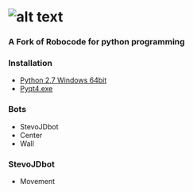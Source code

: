 ![alt text](https://github.com/turkishviking/Python-Robocode/blob/master/Python-Robocode/robotImages/robotTitre.png?raw=true "Python-Robocode")
===============
 


### A Fork of Robocode for python programming




### Installation

* [Python 2.7 Windows 64bit](https://www.python.org/ftp/python/2.7.16/python2716.chm)
* [Pyqt4.exe](https://netcologne.dl.sourceforge.net/project/pyqt/PyQt4/PyQt-4.11.4/PyQt4-4.11.4-gpl-Py2.7-Qt4.8.7-x64.exe)
 


### Bots

 - StevoJDbot
 - Center
 - Wall


### StevoJDbot

 * Movement
